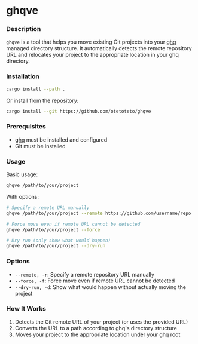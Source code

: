 # ghqve

### Description

`ghqve` is a tool that helps you move existing Git projects into your [ghq](https://github.com/x-motemen/ghq) managed directory structure. It automatically detects the remote repository URL and relocates your project to the appropriate location in your ghq directory.

### Installation

```bash
cargo install --path .
```

Or install from the repository:

```bash
cargo install --git https://github.com/otetoteto/ghqve
```

### Prerequisites

- [ghq](https://github.com/x-motemen/ghq) must be installed and configured
- Git must be installed

### Usage

Basic usage:

```bash
ghqve /path/to/your/project
```

With options:

```bash
# Specify a remote URL manually
ghqve /path/to/your/project --remote https://github.com/username/repo

# Force move even if remote URL cannot be detected
ghqve /path/to/your/project --force

# Dry run (only show what would happen)
ghqve /path/to/your/project --dry-run
```

### Options

- `--remote, -r`: Specify a remote repository URL manually
- `--force, -f`: Force move even if remote URL cannot be detected
- `--dry-run, -d`: Show what would happen without actually moving the project

### How It Works

1. Detects the Git remote URL of your project (or uses the provided URL)
2. Converts the URL to a path according to ghq's directory structure
3. Moves your project to the appropriate location under your ghq root